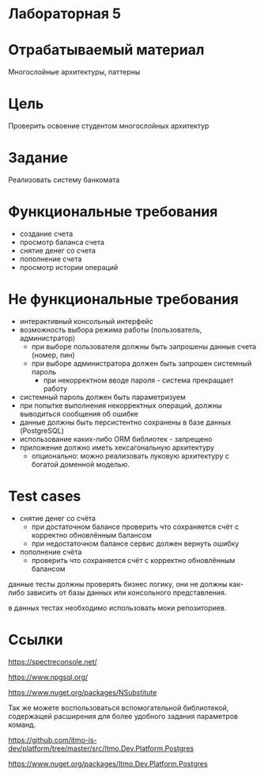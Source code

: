 # Лабораторная 5

# Отрабатываемый материал

Многослойные архитектуры, паттерны

# Цель

Проверить освоение студентом многослойных архитектур

# Задание

Реализовать систему банкомата

# Функциональные требования

- создание счета
- просмотр баланса счета
- снятие денег со счета
- пополнение счета
- просмотр истории операций

# Не функциональные требования

- интерактивный консольный интерфейс
- возможность выбора режима работы (пользователь, администратор)
    - при выборе пользователя должны быть запрошены данные счета (номер, пин)
    - при выборе администратора должен быть запрошен системный пароль
        - при некорректном вводе пароля - система прекращает работу
- системный пароль должен быть параметризуем
- при попытке выполнения некорректных операций, должны выводиться сообщения об ошибке
- данные должны быть персистентно сохранены в базе данных (PostgreSQL)
- использование каких-либо ORM библиотек - запрещено
- приложение должно иметь хексагональную архитектуру
    - опционально: можно реализовать луковую архитектуру с богатой доменной моделью.

# Test cases

- снятие денег со счёта
    - при достаточном балансе проверить что сохраняется счёт с корректно обновлённым балансом
    - при недостаточном балансе сервис должен вернуть ошибку
- пополнение счёта
    - проверить что сохраняется счёт с корректно обновлённым балансом

данные тесты должны проверять бизнес логику, они не должны как-либо зависить от базы данных или консольного
представления.

в данных тестах необходимо использовать моки репозиториев.

# Ссылки

https://spectreconsole.net/

https://www.npgsql.org/

https://www.nuget.org/packages/NSubstitute

Так же можете воспользоваться вспомогательной библиотекой, содержащей расширения для более удобного задания параметров
команд.

https://github.com/itmo-is-dev/platform/tree/master/src/Itmo.Dev.Platform.Postgres

https://www.nuget.org/packages/Itmo.Dev.Platform.Postgres


